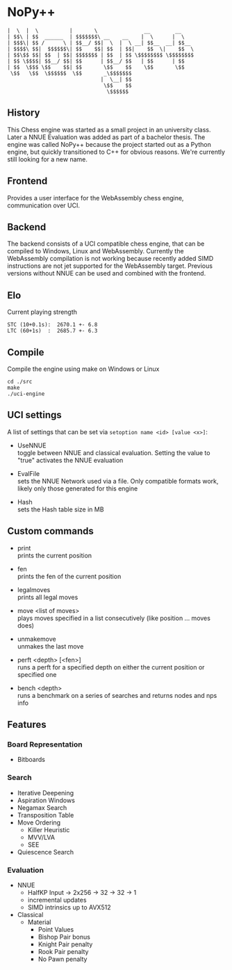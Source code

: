 # NoPy++
```__    __            _______                                
|  \  |  \          |       \               __        __    
| $$\ | $$  ______  | $$$$$$$\ __    __    |  \      |  \   
| $$$\| $$ /      \ | $$__/ $$|  \  |  \ __| $$__  __| $$__ 
| $$$$\ $$|  $$$$$$\| $$    $$| $$  | $$|    $$  \|    $$  \
| $$\$$ $$| $$  | $$| $$$$$$$ | $$  | $$ \$$$$$$$$ \$$$$$$$$
| $$ \$$$$| $$__/ $$| $$      | $$__/ $$   | $$      | $$   
| $$  \$$$ \$$    $$| $$       \$$    $$    \$$       \$$   
 \$$   \$$  \$$$$$$  \$$       _\$$$$$$$                    
                              |  \__| $$                    
                               \$$    $$                    
                                \$$$$$$               
```

## History

This Chess engine was started as a small project in an university class. Later a NNUE Evaluation was added as part of a bachelor thesis. The engine was called NoPy++ because the project started out as a Python engine, but quickly transitioned to C++ for obvious reasons. We're currently still looking for a new name.

## Frontend

Provides a user interface for the WebAssembly chess engine, communication over UCI.

## Backend

The backend consists of a UCI compatible chess engine, that can be compiled to Windows, Linux and WebAssembly. Currently the WebAssembly compilation is not working because recently added SIMD instructions are not jet supported for the WebAssembly target. Previous versions without NNUE can be used and combined with the frontend.

## Elo

Current playing strength

```
STC (10+0.1s):  2670.1 +- 6.8
LTC (60+1s)  :  2685.7 +- 6.3
```
## Compile

Compile the engine using make on Windows or Linux

```
cd ./src
make
./uci-engine
```

## UCI settings

A list of settings that can be set via `setoption name <id> [value <x>]`:

* UseNNUE\
  toggle between NNUE and classical evaluation. Setting the value to "true" activates the NNUE evaluation

* EvalFile\
  sets the NNUE Network used via a file. Only compatible formats work, likely only those generated for this engine

* Hash\
  sets the Hash table size in MB

## Custom commands

* print\
  prints the current position

* fen\
  prints the fen of the current position

* legalmoves\
  prints all legal moves

* move \<list of moves\>\
  plays moves specified in a list consecutively (like position ... moves does)

* unmakemove\
  unmakes the last move

* perft \<depth\> [\<fen\>]\
  runs a perft for a specified depth on either the current position or specified one

* bench \<depth\>\
  runs a benchmark on a series of searches and returns nodes and nps info

## Features

### Board Representation

* Bitboards

### Search

* Iterative Deepening
* Aspiration Windows
* Negamax Search
* Transposition Table
* Move Ordering
  * Killer Heuristic
  * MVV/LVA
  * SEE
* Quiescence Search

### Evaluation

* NNUE
  * HalfKP Input -> 2x256 -> 32 -> 32 -> 1
  * incremental updates
  * SIMD intrinsics up to AVX512
* Classical
  * Material
    * Point Values
    * Bishop Pair bonus
    * Knight Pair penalty
    * Rook Pair penalty
    * No Pawn penalty
